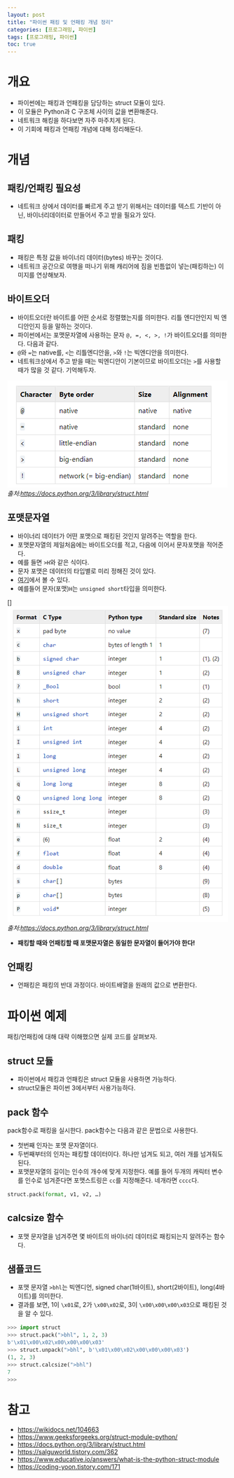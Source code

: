 ```yaml
---
layout: post
title: "파이썬 패킹 및 언패킹 개념 정리"
categories: [프로그래밍, 파이썬]
tags: [프로그래밍, 파이썬]
toc: true
---
```



# 개요
- 파이썬에는 패킹과 언패킹을 담당하는 struct 모듈이 있다. 
- 이 모듈은 Python과 C 구조체 사이의 값을 변환해준다. 
- 네트워크 해킹을 하다보면 자주 마주치게 된다. 
- 이 기회에 패킹과 언패킹 개념에 대해 정리해둔다. 

# 개념
## 패킹/언패킹 필요성
- 네트워크 상에서 데이터를 빠르게 주고 받기 위해서는 데이터를 텍스트 기반이 아닌, 바이너리데이터로 만들어서 주고 받을 필요가 있다. 

## 패킹 
- 패킹은 특정 값을 바이너리 데이터(bytes) 바꾸는 것이다. 
- 네트워크 공간으로 여행을 떠나기 위해 캐리어에 짐을 빈틈없이 넣는(패킹하는) 이미지를 연상해보자. 

## 바이트오더
- 바이트오더란 바이트를 어떤 순서로 정렬했는지를 의미한다. 리틀 엔디안인지 빅 엔디안인지 등을 말하는 것이다.
- 파이썬에서는 포맷문자열에 사용하는 문자 `@, =, <, >, !`가 바이트오더를 의미한다. 다음과 같다. 
- `@`와 `=`는 native를, `<`는 리틀엔디안을, `>`와 `!`는 빅엔디안을 의미한다. 
- 네트워크상에서 주고 받을 때는 빅엔디안이 기본이므로 바이트오더는 `>`를 사용할 때가 많을 것 같다. 기억해두자. 

![](/images/python-pack-byte-order.png)
*출처:https://docs.python.org/3/library/struct.html*

## 포맷문자열
- 바이너리 데이터가 어떤 포맷으로 패킹된 것인지 알려주는 역할을 한다. 
- 포맷문자열의 제일처음에는 바이트오더를 적고, 다음에 이어서 문자포맷을 적어준다. 
- 예를 들면 `>H`와 같은 식이다.
- 문자 포맷은 데이터의 타입별로 미리 정해진 것이 있다. 
- [여기](https://docs.python.org/3/library/struct.html)에서 볼 수 있다. 
- 예를들어 문자(포맷)`H`는 `unsigned short`타입을 의미한다. 

[]![](/images/python-pack-format-string-table.png)
*출처:https://docs.python.org/3/library/struct.html*

- **패킹할 때와 언패킹할 때 포맷문자열은 동일한 문자열이 들어가야 한다!**


## 언패킹
- 언패킹은 패킹의 반대 과정이다. 바이트배열을 원래의 값으로 변환한다. 

# 파이썬 예제
패킹/언패킹에 대해 대략 이해했으면 실제 코드를 살펴보자. 

## struct 모듈 
- 파이썬에서 패킹과 언패킹은 struct 모듈을 사용하면 가능하다.  
- struct모듈은 파이썬 3에서부터 사용가능하다. 

## pack 함수 

pack함수로 패킹을 실시한다. pack함수는 다음과 같은 문법으로 사용한다. 
- 첫번째 인자는 포맷 문자열이다. 
- 두번째부터의 인자는 패킹할 데이터이다. 하나만 넘겨도 되고, 여러 개를 넘겨줘도 된다. 
- 포맷문자열의 길이는 인수의 개수에 맞게 지정한다. 예를 들어 두개의 캐릭터 변수를 인수로 넘겨준다면 포맷스트링은 `cc`를 지정해준다. 네개라면 `cccc`다. 

```py
struct.pack(format, v1, v2, …)
```

## calcsize 함수
- 포맷 문자열을 넘겨주면 몇 바이트의 바이너리 데이터로 패킹되는지 알려주는 함수다. 


## 샘플코드
- 포맷 문자열 `>bhl`는 빅엔디언, signed char(1바이트), short(2바이트), long(4바이트)를 의미한다. 
- 결과를 보면, 1이 `\x01`로, 2가 `\x00\x02`로, 3이 `\x00\x00\x00\x03`으로 패킹된 것을 알 수 있다. 

```py
>>> import struct
>>> struct.pack(">bhl", 1, 2, 3)
b'\x01\x00\x02\x00\x00\x00\x03'
>>> struct.unpack(">bhl", b'\x01\x00\x02\x00\x00\x00\x03')
(1, 2, 3)
>>> struct.calcsize(">bhl")
7
>>>
```


# 참고
- https://wikidocs.net/104663
- https://www.geeksforgeeks.org/struct-module-python/
- https://docs.python.org/3/library/struct.html
- https://salguworld.tistory.com/362
- https://www.educative.io/answers/what-is-the-python-struct-module
- https://coding-yoon.tistory.com/171
